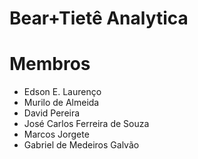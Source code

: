 # Bear+Tietê Analytica
# Membros
- Edson E. Laurenço
- Murilo de Almeida
- David Pereira
- José Carlos Ferreira de Souza
- Marcos Jorgete
- Gabriel de Medeiros Galvão
